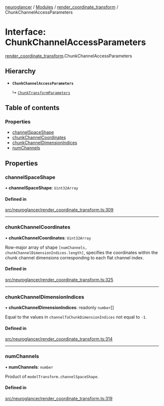 [neuroglancer](../README.md) / [Modules](../modules.md) / [render\_coordinate\_transform](../modules/render_coordinate_transform.md) / ChunkChannelAccessParameters

# Interface: ChunkChannelAccessParameters

[render_coordinate_transform](../modules/render_coordinate_transform.md).ChunkChannelAccessParameters

## Hierarchy

- **`ChunkChannelAccessParameters`**

  ↳ [`ChunkTransformParameters`](render_coordinate_transform.ChunkTransformParameters.md)

## Table of contents

### Properties

- [channelSpaceShape](render_coordinate_transform.ChunkChannelAccessParameters.md#channelspaceshape)
- [chunkChannelCoordinates](render_coordinate_transform.ChunkChannelAccessParameters.md#chunkchannelcoordinates)
- [chunkChannelDimensionIndices](render_coordinate_transform.ChunkChannelAccessParameters.md#chunkchanneldimensionindices)
- [numChannels](render_coordinate_transform.ChunkChannelAccessParameters.md#numchannels)

## Properties

### channelSpaceShape

• **channelSpaceShape**: `Uint32Array`

#### Defined in

[src/neuroglancer/render_coordinate_transform.ts:309](https://github.com/ActiveBrainAtlas2/neuroglancer/blob/958d23e0/src/neuroglancer/render_coordinate_transform.ts#L309)

___

### chunkChannelCoordinates

• **chunkChannelCoordinates**: `Uint32Array`

Row-major array of shape `[numChannels, chunkChannelDimensionIndices.length]`, specifies the
coordinates within the chunk channel dimensions corresponding to each flat channel index.

#### Defined in

[src/neuroglancer/render_coordinate_transform.ts:325](https://github.com/ActiveBrainAtlas2/neuroglancer/blob/958d23e0/src/neuroglancer/render_coordinate_transform.ts#L325)

___

### chunkChannelDimensionIndices

• **chunkChannelDimensionIndices**: readonly `number`[]

Equal to the values in `channelToChunkDimensionIndices` not equal to `-1`.

#### Defined in

[src/neuroglancer/render_coordinate_transform.ts:314](https://github.com/ActiveBrainAtlas2/neuroglancer/blob/958d23e0/src/neuroglancer/render_coordinate_transform.ts#L314)

___

### numChannels

• **numChannels**: `number`

Product of `modelTransform.channelSpaceShape`.

#### Defined in

[src/neuroglancer/render_coordinate_transform.ts:319](https://github.com/ActiveBrainAtlas2/neuroglancer/blob/958d23e0/src/neuroglancer/render_coordinate_transform.ts#L319)
